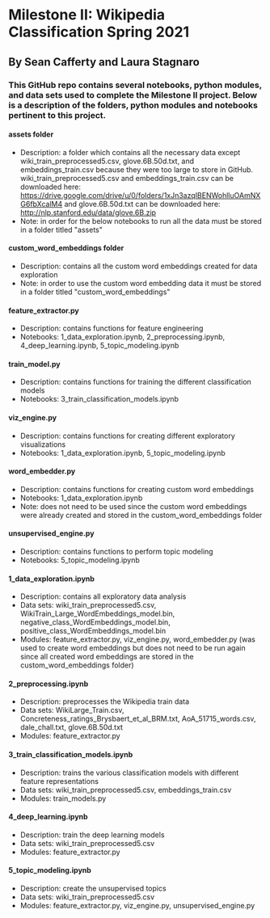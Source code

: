 # Milestone II: Wikipedia Classification Spring 2021
## By Sean Cafferty and Laura Stagnaro

### This GitHub repo contains several notebooks, python modules, and data sets used to complete the Milestone II project. Below is a description of the folders, python modules and notebooks pertinent to this project.

#### assets folder
- Description: a folder which contains all the necessary data except wiki_train_preprocessed5.csv, glove.6B.50d.txt, and embeddings_train.csv because they were too large to store in GitHub. wiki_train_preprocessed5.csv and embeddings_train.csv can be downloaded here: https://drive.google.com/drive/u/0/folders/1xJn3azqIBENWohlluOAmNXG6fbXcalM4 and glove.6B.50d.txt can be downloaded here: http://nlp.stanford.edu/data/glove.6B.zip
- Note: in order for the below notebooks to run all the data must be stored in a folder titled "assets"

#### custom_word_embeddings folder
- Description: contains all the custom word embeddings created for data exploration
- Note: in order to use the custom word embedding data it must be stored in a folder titled "custom_word_embeddings"

#### feature_extractor.py
- Description: contains functions for feature engineering 
- Notebooks: 1_data_exploration.ipynb, 2_preprocessing.ipynb, 4_deep_learning.ipynb, 5_topic_modeling.ipynb

#### train_model.py
- Description: contains functions for training the different classification models
- Notebooks: 3_train_classification_models.ipynb

#### viz_engine.py
- Description: contains functions for creating different exploratory visualizations
- Notebooks: 1_data_exploration.ipynb, 5_topic_modeling.ipynb

#### word_embedder.py
- Description: contains functions for creating custom word embeddings
- Notebooks: 1_data_exploration.ipynb
- Note: does not need to be used since the custom word embeddings were already created and stored in the custom_word_embeddings folder

#### unsupervised_engine.py
- Description: contains functions to perform topic modeling
- Notebooks: 5_topic_modeling.ipynb

#### 1_data_exploration.ipynb
- Description: contains all exploratory data analysis
- Data sets: wiki_train_preprocessed5.csv, WikiTrain_Large_WordEmbeddings_model.bin, negative_class_WordEmbeddings_model.bin, positive_class_WordEmbeddings_model.bin
- Modules: feature_extractor.py, viz_engine.py, word_embedder.py (was used to create word embeddings but does not need to be run again since all created word embeddings are stored in the custom_word_embeddings folder)

#### 2_preprocessing.ipynb
- Description: preprocesses the Wikipedia train data
- Data sets: WikiLarge_Train.csv, Concreteness_ratings_Brysbaert_et_al_BRM.txt, AoA_51715_words.csv, dale_chall.txt, glove.6B.50d.txt
- Modules: feature_extractor.py

#### 3_train_classification_models.ipynb
- Description: trains the various classification models with different feature representations
- Data sets: wiki_train_preprocessed5.csv, embeddings_train.csv
- Modules: train_models.py

#### 4_deep_learning.ipynb
- Description: train the deep learning models
- Data sets: wiki_train_preprocessed5.csv
- Modules: feature_extractor.py

#### 5_topic_modeling.ipynb
- Description: create the unsupervised topics
- Data sets: wiki_train_preprocessed5.csv
- Modules: feature_extractor.py, viz_engine.py, unsupervised_engine.py
